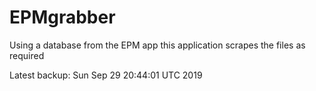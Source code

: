 # EPMgrabber
Using a database from the EPM app this application scrapes the files as required


Latest backup: Sun Sep 29 20:44:01 UTC 2019
